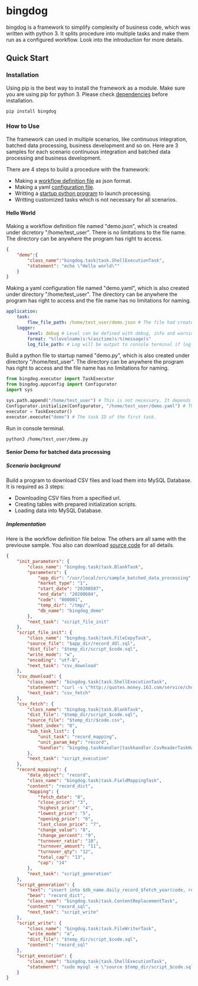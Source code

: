 # bingdog

bingdog is a framework to simplify complexity of business code, which was written with python 3. It splits procedure into multiple tasks and make them run as a configured workflow. Look into the introduction for more details.

## Quick Start

### Installation

Using pip is the best way to install the framework as a module. Make sure you are using pip for python 3. Please check [dependencies]() before installation.
``` python
pip install bingdog
```

### How to Use

The framework can used in multiple scenarios, like continuous integration, batched data processing, business development and so on. Here are 3 samples for each scenario continuous integration and batched data processing and business development.

There are 4 steps to build a procedure with the framework:
- Making a [workflow definition file]() as json format.
- Making a yaml [configuration file]().
- Writting a [startup python program]() to launch processing.
- Writting customized tasks which is not necessary for all scenarios.

#### Hello World

Making a workflow definition file named "demo.json", which is created under dicretory "/home/test_user". There is no limitations to the file name. The directory can be anywhere the program has right to access.

``` json
{
	"demo":{
		"class_name":"bingdog.task|task.ShellExecutionTask",
		"statement": "echo \"Hello world\""
	}
}
```

Making a yaml configuration file named "demo.yaml", which is also created under directory "/home/test_user". The directory can be anywhere the program has right to access and the file name has no limitations for naming.

``` yaml
application:
    task:
        flow_file_path: /home/test_user/demo.json # The file had created at the first step.
    logger:
        level: debug # Level can be defined with debug, info and warning.
        format: "%(levelname)s:%(asctime)s:%(message)s"
        log_file_path: # Log will be output to console terminal if log file path is left blank.
```

Build a python file to startup named "demo.py", which is also created under directory "/home/test_user". The directory can be anywhere the program has right to access and the file name has no limitations for naming.

``` python
from bingdog.executor import TaskExecutor
from bingdog.appconfig import Configurator
import sys

sys.path.append("/home/test_user") # This is not necessary. It depends on the site-package configuration of your application environment.
Configurator.initialize(Configurator, "/home/test_user/demo.yaml") # This file was created at step 2.
executor = TaskExecutor()
executor.execute("demo") # The task ID of the first task.
```

Run in console terminal.

``` shell
python3 /home/test_user/demo.py
```

#### Senior Demo for batched data processing

##### Scenario background

Build a program to download CSV files and load them into MySQL Database. It is required as 3 steps:
- Downloading CSV files from a specified url.
- Creating tables with prepared initialization scripts.
- Loading data into MySQL Database.

##### Implementation

Here is the workflow definition file below. The others are all same with the previouse sample. You also can download [source code](http://sherocktong.github.io/sample.zip) for all details.

```json
{
	"init_parameters": {
		"class_name": "bingdog.task|task.BlankTask",
		"parameters": {
			"app_dir": "/usr/local/src/sample_batched_data_processing",
			"market_type": "1",
			"start_date": "20200507",
            "end_date": "20200604",
			"code": "000001",
            "temp_dir": "/tmp/",
            "db_name": "bingdog_demo"
    	},
		"next_task": "script_file_init"
	},
    "script_file_init": {
		"class_name": "bingdog.task|task.FileCopyTask",
		"source_file": "$app_dir/record_ddl.sql",
		"dist_file": "$temp_dir/script_$code.sql",
		"write_mode": "w",
		"encoding": "utf-8",
		"next_task": "csv_download"
	},
	"csv_download": {
		"class_name": "bingdog.task|task.ShellExecutionTask",
		"statement": "curl -s \"http://quotes.money.163.com/service/chddata.html?code=$market_type$code&start=$fetch_date&end=$fetch_date&fields=TCLOSE;HIGH;LOW;TOPEN;LCLOSE;CHG;PCHG;TURNOVER;VOTURNOVER;VATURNOVER;TCAP;MCAP\" | iconv -f gbk -t utf-8 > $temp_dir/$code.csv",
		"next_task": "csv_fetch"
	},
	"csv_fetch": {
		"class_name": "bingdog.task|task.BlankTask",
		"dist_file": "$temp_dir/script_$code.sql",
		"source_file": "$temp_dir/$code.csv",
		"sheet_index": "0",
		"sub_task_list": {
			"unit_task": "record_mapping",
			"unit_param_key": "record",
			"handler": "bingdog.taskhandler|taskhandler.CsvReaderTaskHandler"
		},
        "next_task": "script_execution"
	},
    "record_mapping": {
		"data_object": "record",
		"class_name": "bingdog.task|task.FieldMappingTask",
		"content": "record_dict",
		"mapping": {
            "fetch_date": "0",
			"close_price": "3",
			"highest_price": "4",
			"lowest_price": "5",
			"opening_price": "6",
			"last_close_price": "7",
			"change_value": "8",
			"change_percent": "9",
			"turnover_ratio": "10",
			"turnover_amount": "11",
			"turnover_qty": "12",
			"total_cap": "13",
			"cap": "14"
		},
		"next_task": "script_generation"
	},
    "script_generation": {
		"text": "insert into $db_name.daily_record_$fetch_year(code, record_date, change_value, change_percentage, close_price, opening_price, highest_price, lowest_price, last_close_price, turnover_ratio, turnover_amount, turnover_qty, tcap, mcap) values('$code', '$fetch_date', $change_value, $change_percent, $close_price, $opening_price, $highest_price, $lowest_price, $last_close_price, $turnover_ratio, $turnover_amount, $turnover_qty, $total_cap, $cap);\n",
		"bean": "record_dict",
		"class_name": "bingdog.task|task.ContentReplacementTask",
		"content": "record_sql",
		"next_task": "script_write"
	},
    "script_write": {
		"class_name": "bingdog.task|task.FileWriterTask",
		"write_mode": "a",
		"dist_file": "$temp_dir/script_$code.sql",
		"content": "record_sql"
	},
    "script_execution": {
        "class_name": "bingdog.task|task.ShellExecutionTask",
        "statement": "sudo mysql -e \"source $temp_dir/script_$code.sql\""
    }
}
```

